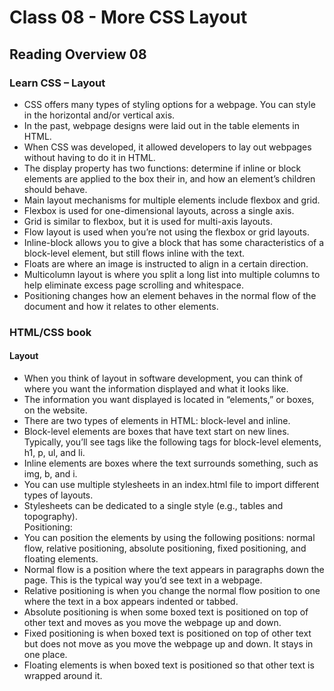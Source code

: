 # Class 08 - More CSS Layout

## Reading Overview 08

### Learn CSS – Layout

- CSS offers many types of styling options for a webpage. You can style in the horizontal and/or vertical axis.
- In the past, webpage designs were laid out in the table elements in HTML.  
- When CSS was developed, it allowed developers to lay out webpages without having to do it in HTML.
- The display property has two functions: determine if inline or block elements are applied to the box their in, and how an element’s children should behave.
- Main layout mechanisms for multiple elements include flexbox and grid.
- Flexbox is used for one-dimensional layouts, across a single axis.
- Grid is similar to flexbox, but it is used for multi-axis layouts.
- Flow layout is used when you’re not using the flexbox or grid layouts.
- Inline-block allows you to give a block that has some characteristics of a block-level element, but still flows inline with the text.
- Floats are where an image is instructed to align in a certain direction.  
- Multicolumn layout is where you split a long list into multiple columns to help eliminate excess page scrolling and whitespace.
- Positioning changes how an element behaves in the normal flow of the document and how it relates to other elements.

### HTML/CSS book

#### Layout

- When you think of layout in software development, you can think of where you want the information displayed and what it looks like.
- The information you want displayed is located in “elements,” or boxes, on the website.  
- There are two types of elements in HTML: block-level and inline.
- Block-level elements are boxes that have text start on new lines. Typically, you’ll see tags like the following tags for block-level elements, h1, p, ul, and li.
- Inline elements are boxes where the text surrounds something, such as img, b, and i.
- You can use multiple stylesheets in an index.html file to import different types of layouts.
- Stylesheets can be dedicated to a single style (e.g., tables and topography).  
Positioning:
- You can position the elements by using the following positions: normal flow, relative positioning, absolute positioning, fixed positioning, and floating elements.
- Normal flow is a position where the text appears in paragraphs down the page. This is the typical way you’d see text in a webpage.
- Relative positioning is when you change the normal flow position to one where the text in a box appears indented or tabbed.
- Absolute positioning is when some boxed text is positioned on top of other text and moves as you move the webpage up and down.
- Fixed positioning is when boxed text is positioned on top of other text but does not move as you move the webpage up and down. It stays in one place.
- Floating elements is when boxed text is positioned so that other text is wrapped around it.
